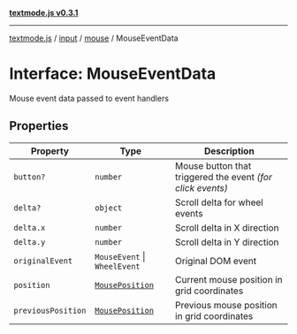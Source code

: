 [**textmode.js v0.3.1**](../../../../../../README.md)

***

[textmode.js](../../../../../../README.md) / [input](../../../README.md) / [mouse](../README.md) / MouseEventData

# Interface: MouseEventData

Mouse event data passed to event handlers

## Properties

| Property | Type | Description |
| ------ | ------ | ------ |
| <a id="button"></a> `button?` | `number` | Mouse button that triggered the event *(for click events)* |
| <a id="delta"></a> `delta?` | `object` | Scroll delta for wheel events |
| `delta.x` | `number` | Scroll delta in X direction |
| `delta.y` | `number` | Scroll delta in Y direction |
| <a id="originalevent"></a> `originalEvent` | `MouseEvent` \| `WheelEvent` | Original DOM event |
| <a id="position"></a> `position` | [`MousePosition`](MousePosition.md) | Current mouse position in grid coordinates |
| <a id="previousposition"></a> `previousPosition` | [`MousePosition`](MousePosition.md) | Previous mouse position in grid coordinates |
